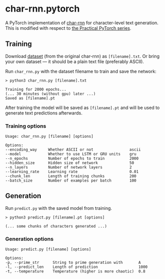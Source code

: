 # char-rnn.pytorch

A PyTorch implementation of [char-rnn](https://github.com/karpathy/char-rnn) for character-level text generation. This is modified with respect to [the Practical PyTorch series](https://github.com/spro/practical-pytorch/blob/master/char-rnn-generation/char-rnn-generation.ipynb).

## Training

Download [dataset](https://cs.stanford.edu/people/karpathy/char-rnn/) (from the original char-rnn) as `[filename].txt`.  Or bring your own dataset &mdash; it should be a plain text file (preferably ASCII).

Run `char_rnn.py` with the dataset filename to train and save the network:

```
> python3 char_rnn.py [filename].txt

Training for 2000 epochs...
(... 30 minutes (without gpu) later ...)
Saved as [filename].pt
```
After training the model will be saved as `[filename].pt` and will be used to generate text predictions afterwards.

### Training options

```
Usage: char_rnn.py [filename] [options]

Options:
--encoding_way     Whether ASCII or not                ascii
--model            Whether to use LSTM or GRU units    gru
--n_epochs         Number of epochs to train           2000
--hidden_size      Hidden size of network              50
--n_layers         Number of network layers            2
--learning_rate    Learning rate                       0.01
--chunk_len        Length of training chunks           200
--batch_size       Number of examples per batch        100
```

## Generation

Run `predict.py` with the saved model from training.

```
> python3 predict.py [filename].pt [options]

(... some chunks of characters generated ...)
```

### Generation options
```
Usage: predict.py [filename] [options]

Options:
-p, --prime_str      String to prime generation with       A
-l, --predict_len    Length of prediction                  1000
-t, --temperature    Temperature (higher is more chaotic)  0.8
```

